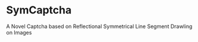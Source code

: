 SymCaptcha
==========

A Novel Captcha based on Reflectional Symmetrical Line Segment Drawling on Images
